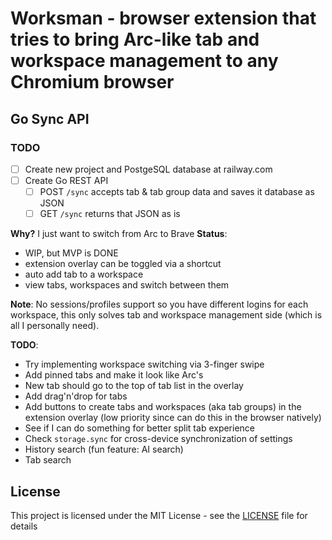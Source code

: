 # Worksman - browser extension that tries to bring Arc-like tab and workspace management to any Chromium browser

## Go Sync API

### TODO

- [ ] Create new project and PostgeSQL database at railway.com
- [ ] Create Go REST API
    - [ ] POST `/sync` accepts tab & tab group data and saves it database as JSON
    - [ ] GET `/sync` returns that JSON as is

**Why?** I just want to switch from Arc to Brave
**Status**:

- WIP, but MVP is DONE
- extension overlay can be toggled via a shortcut
- auto add tab to a workspace
- view tabs, workspaces and switch between them

**Note**: No sessions/profiles support so you have different logins for each workspace, this only solves tab and workspace management side (which is all I personally need).

**TODO**:

- Try implementing workspace switching via 3-finger swipe
- Add pinned tabs and make it look like Arc's
- New tab should go to the top of tab list in the overlay
- Add drag'n'drop for tabs
- Add buttons to create tabs and workspaces (aka tab groups) in the extension overlay (low priority since can do this in the browser natively)
- See if I can do something for better split tab experience
- Check `storage.sync` for cross-device synchronization of settings
- History search (fun feature: AI search)
- Tab search

## License

This project is licensed under the MIT License - see the [LICENSE](LICENSE) file for details
